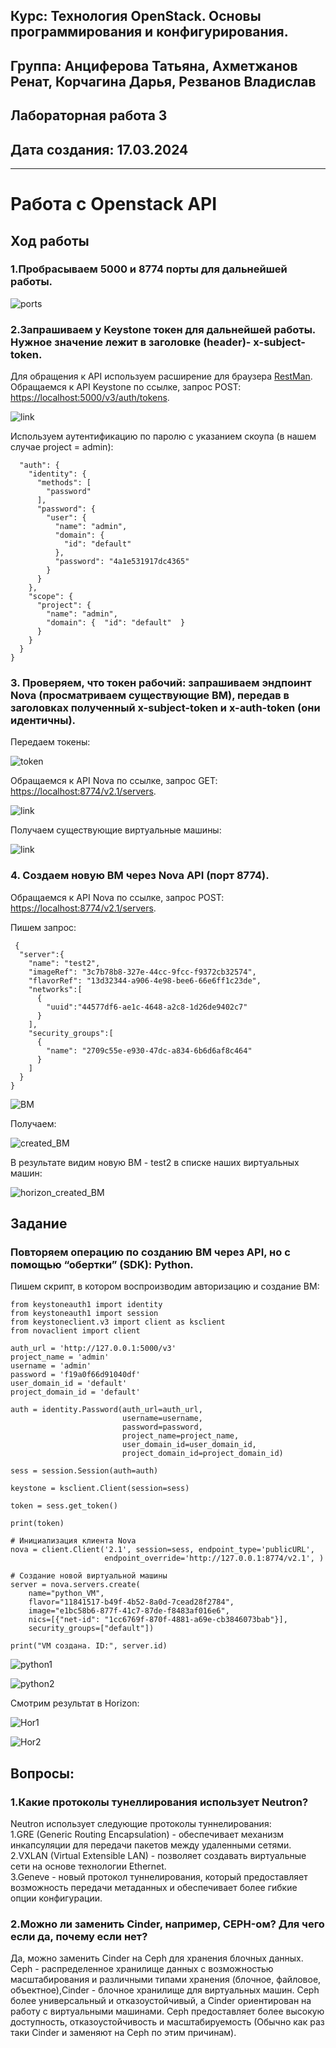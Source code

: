 ## Курс: Технология OpenStack. Основы программирования и конфигурирования.  
## Группа: Анциферова Татьяна, Ахметжанов Ренат, Корчагина Дарья, Резванов Владислав  
## Лабораторная работа 3  
## Дата создания: 17.03.2024  
---
# Работа с Openstack API
## Ход работы
### 1.Пробрасываем 5000 и 8774 порты для дальнейшей работы.
![ports](pictures/1-.jpg)


### 2.Запрашиваем у Keystone токен для дальнейшей работы. Нужное значение лежит в заголовке (header)- x-subject-token.
Для обращения к API используем расширение для браузера  [RestMan](https://chromewebstore.google.com/detail/restman/ihgpcfpkpmdcghlnaofdmjkoemnlijdi).   
Обращаемся к API Keystone по ссылке, запрос POST:  [https://localhost:5000/v3/auth/tokens](https://localhost:5000/v3/auth/tokens).  

![link](pictures/3.jpg)

Используем аутентификацию по паролю с указанием скоупа (в нашем случае project = admin):

```
  "auth": {
    "identity": {
      "methods": [
        "password"
      ],
      "password": {
        "user": {
          "name": "admin",
          "domain": {
            "id": "default"
          },
          "password": "4a1e531917dc4365"
        }
      }
    },
    "scope": {
      "project": {
        "name": "admin",
        "domain": {  "id": "default"  }
      }
    }
  }
}
```
### 3. Проверяем, что токен рабочий: запрашиваем эндпоинт Nova (просматриваем существующие ВМ), передав в заголовках полученный x-subject-token и x-auth-token (они идентичны).
Передаем токены:

![token](pictures/2.jpg)

Обращаемся к API Nova по ссылке, запрос GET:  [https://localhost:8774/v2.1/servers](https://localhost:8774/v2.1/servers).  

![link](pictures/3.jpg)

Получаем существующие виртуальные машины:

![link](pictures/5.jpg)

### 4. Создаем новую ВМ через Nova API (порт 8774).

Обращаемся к API Nova по ссылке, запрос POST:  [https://localhost:8774/v2.1/servers](https://localhost:8774/v2.1/servers).  

Пишем запрос:
```
 {
  "server":{
    "name": "test2",
    "imageRef": "3c7b78b8-327e-44cc-9fcc-f9372cb32574",
    "flavorRef": "13d32344-a906-4e98-bee6-66e6ff1c23de",
    "networks":[
      {
        "uuid":"44577df6-ae1c-4648-a2c8-1d26de9402c7"
      }
    ],
    "security_groups":[
      {
        "name": "2709c55e-e930-47dc-a834-6b6d6af8c464"
      }
    ]
  }
}
```

![ВМ](pictures/6.jpg)

Получаем:

![created_ВМ](pictures/7.jpg)

В результате видим новую ВМ - test2 в списке наших виртуальных машин:

![horizon_created_ВМ](pictures/8.jpg)

## Задание
### Повторяем операцию по созданию ВМ  через API, но с помощью “обертки” (SDK): Python.
Пишем скрипт, в котором воспроизводим авторизацию и создание ВМ:
```
from keystoneauth1 import identity
from keystoneauth1 import session
from keystoneclient.v3 import client as ksclient
from novaclient import client

auth_url = 'http://127.0.0.1:5000/v3'
project_name = 'admin'
username = 'admin'
password = 'f19a0f66d91040df'
user_domain_id = 'default'
project_domain_id = 'default'

auth = identity.Password(auth_url=auth_url,
                         username=username,
                         password=password,
                         project_name=project_name,
                         user_domain_id=user_domain_id,
                         project_domain_id=project_domain_id)

sess = session.Session(auth=auth)

keystone = ksclient.Client(session=sess)

token = sess.get_token()

print(token)

# Инициализация клиента Nova
nova = client.Client('2.1', session=sess, endpoint_type='publicURL',
                     endpoint_override='http://127.0.0.1:8774/v2.1', )

# Создание новой виртуальной машины
server = nova.servers.create(
    name="python_VM",
    flavor="11841517-b49f-4b52-8a0d-7cead28f2784",
    image="e1bc58b6-877f-41c7-87de-f8483af016e6",
    nics=[{"net-id": "1cc6769f-870f-4881-a69e-cb3846073bab"}],
    security_groups=["default"])

print("VM создана. ID:", server.id)

```
![python1](pictures/9.jpeg)

![python2](pictures/10.jpeg)

Смотрим результат в Horizon:

![Hor1](pictures/11.jpeg)

![Hor2](pictures/12.jpeg)

## Вопросы:
### 1.Какие протоколы тунеллирования использует Neutron?
Neutron использует следующие протоколы туннелирования:   
1.GRE (Generic Routing Encapsulation) - обеспечивает механизм инкапсуляции для передачи пакетов между удаленными сетями.  
2.VXLAN (Virtual Extensible LAN) - позволяет создавать виртуальные сети на основе технологии Ethernet.  
3.Geneve - новый протокол туннелирования, который предоставляет возможность передачи метаданных и обеспечивает более гибкие опции конфигурации.

### 2.Можно ли заменить Cinder, например, CEPH-ом? Для чего если да, почему если нет?
Да, можно заменить Cinder на Ceph для хранения блочных данных. Ceph - распределенное хранилище данных с возможностью масштабирования и различными типами хранения (блочное, файловое, объектное),Cinder - блочное хранилище для виртуальных машин. Ceph более универсальный и отказоустойчивый, а Cinder ориентирован на работу с виртуальными машинами.
Ceph предоставляет более высокую доступность, отказоустойчивость и масштабируемость (Обычно как раз таки Cinder и заменяют на Ceph по этим причинам).


